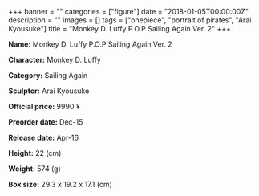 +++
banner = ""
categories = ["figure"]
date = "2018-01-05T00:00:00Z"
description = ""
images = []
tags = ["onepiece", "portrait of pirates", "Arai Kyousuke"]
title = "Monkey D. Luffy P.O.P Sailing Again Ver. 2"
+++

**Name:** Monkey D. Luffy P.O.P Sailing Again Ver. 2

**Character:** Monkey D. Luffy

**Category:** Sailing Again 

**Sculptor:** Arai Kyousuke

**Official price:** 9990 ¥

**Preorder date:** Dec-15

**Release date:** Apr-16

**Height:** 22 (cm)

**Weight:** 574 (g)

**Box size:** 29.3 x 19.2 x 17.1 (cm)


